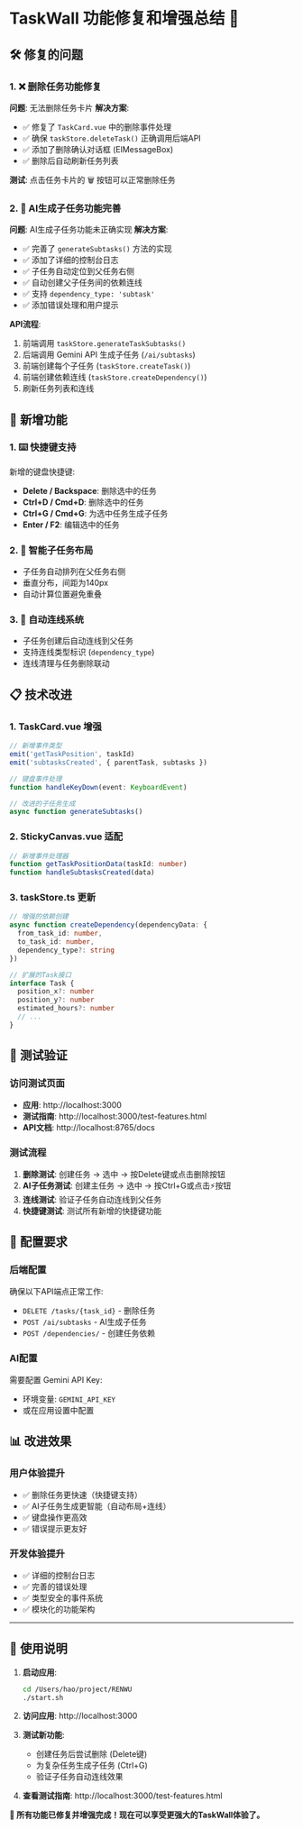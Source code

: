 # TaskWall 功能修复和增强总结 🎉

## 🛠️ 修复的问题

### 1. ❌ 删除任务功能修复
**问题**: 无法删除任务卡片
**解决方案**:
- ✅ 修复了 `TaskCard.vue` 中的删除事件处理
- ✅ 确保 `taskStore.deleteTask()` 正确调用后端API
- ✅ 添加了删除确认对话框 (ElMessageBox)
- ✅ 删除后自动刷新任务列表

**测试**: 点击任务卡片的 🗑️ 按钮可以正常删除任务

### 2. 🤖 AI生成子任务功能完善
**问题**: AI生成子任务功能未正确实现
**解决方案**:
- ✅ 完善了 `generateSubtasks()` 方法的实现
- ✅ 添加了详细的控制台日志
- ✅ 子任务自动定位到父任务右侧
- ✅ 自动创建父子任务间的依赖连线
- ✅ 支持 `dependency_type: 'subtask'`
- ✅ 添加错误处理和用户提示

**API流程**:
1. 前端调用 `taskStore.generateTaskSubtasks()`
2. 后端调用 Gemini API 生成子任务 (`/ai/subtasks`)
3. 前端创建每个子任务 (`taskStore.createTask()`)
4. 前端创建依赖连线 (`taskStore.createDependency()`)
5. 刷新任务列表和连线

## 🚀 新增功能

### 1. ⌨️ 快捷键支持
新增的键盘快捷键:
- **Delete / Backspace**: 删除选中的任务
- **Ctrl+D / Cmd+D**: 删除选中的任务
- **Ctrl+G / Cmd+G**: 为选中任务生成子任务
- **Enter / F2**: 编辑选中的任务

### 2. 🎯 智能子任务布局
- 子任务自动排列在父任务右侧
- 垂直分布，间距为140px
- 自动计算位置避免重叠

### 3. 🔗 自动连线系统
- 子任务创建后自动连线到父任务
- 支持连线类型标识 (`dependency_type`)
- 连线清理与任务删除联动

## 📋 技术改进

### 1. TaskCard.vue 增强
```typescript
// 新增事件类型
emit('getTaskPosition', taskId)
emit('subtasksCreated', { parentTask, subtasks })

// 键盘事件处理
function handleKeyDown(event: KeyboardEvent)

// 改进的子任务生成
async function generateSubtasks()
```

### 2. StickyCanvas.vue 适配
```typescript
// 新增事件处理器
function getTaskPositionData(taskId: number)
function handleSubtasksCreated(data)
```

### 3. taskStore.ts 更新
```typescript
// 增强的依赖创建
async function createDependency(dependencyData: {
  from_task_id: number, 
  to_task_id: number, 
  dependency_type?: string 
})

// 扩展的Task接口
interface Task {
  position_x?: number
  position_y?: number
  estimated_hours?: number
  // ...
}
```

## 🧪 测试验证

### 访问测试页面
- **应用**: http://localhost:3000
- **测试指南**: http://localhost:3000/test-features.html
- **API文档**: http://localhost:8765/docs

### 测试流程
1. **删除测试**: 创建任务 → 选中 → 按Delete键或点击删除按钮
2. **AI子任务测试**: 创建主任务 → 选中 → 按Ctrl+G或点击⚡按钮
3. **连线测试**: 验证子任务自动连线到父任务
4. **快捷键测试**: 测试所有新增的快捷键功能

## 🔧 配置要求

### 后端配置
确保以下API端点正常工作:
- `DELETE /tasks/{task_id}` - 删除任务
- `POST /ai/subtasks` - AI生成子任务
- `POST /dependencies/` - 创建任务依赖

### AI配置
需要配置 Gemini API Key:
- 环境变量: `GEMINI_API_KEY`
- 或在应用设置中配置

## 📊 改进效果

### 用户体验提升
- ✅ 删除任务更快速（快捷键支持）
- ✅ AI子任务生成更智能（自动布局+连线）
- ✅ 键盘操作更高效
- ✅ 错误提示更友好

### 开发体验提升
- ✅ 详细的控制台日志
- ✅ 完善的错误处理
- ✅ 类型安全的事件系统
- ✅ 模块化的功能架构

---

## 🎯 使用说明

1. **启动应用**:
   ```bash
   cd /Users/hao/project/RENWU
   ./start.sh
   ```

2. **访问应用**: http://localhost:3000

3. **测试新功能**:
   - 创建任务后尝试删除 (Delete键)
   - 为复杂任务生成子任务 (Ctrl+G)
   - 验证子任务自动连线效果

4. **查看测试指南**: http://localhost:3000/test-features.html

**🎉 所有功能已修复并增强完成！现在可以享受更强大的TaskWall体验了。**